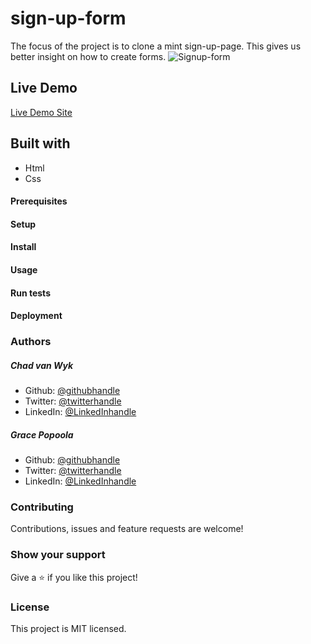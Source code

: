 # sign-up-form
The focus of the project is to clone a mint sign-up-page. This gives us better insight on how to create forms.
![Signup-form](https://user-images.githubusercontent.com/60645009/84479899-95b01d00-ac8b-11ea-844e-2c4648c27c98.png)
## Live Demo
[Live Demo Site](https://relaxed-hoover-8539b1.netlify.app)
## Built with

 - Html
 - Css
#### Prerequisites
#### Setup
#### Install
#### Usage
#### Run tests
#### Deployment
### Authors
##### Chad van Wyk
 - Github: [@githubhandle](https://github.com/El-Potato-Slayer)
 - Twitter: [@twitterhandle](https://twitter.com/elpotatoslayer)
 - LinkedIn: [@LinkedInhandle](https://github.com/El-Potato-Slayer/Embedding-images-and-video/blob/master/www.linkedin.com/in/chad-van-wyk-4228b21a6)
 ##### Grace Popoola 
 - Github: [@githubhandle](https://github.com/GraceOyiza)
 - Twitter: [@twitterhandle](https://twitter.com/@_PopsonGrace)
 - LinkedIn: [@LinkedInhandle](https://github.com/El-Potato-Slayer/Embedding-images-and-video/blob/master/www.linkedin.com/in/chad-van-wyk-4228b21a6)
 ### Contributing
 Contributions, issues and feature requests are welcome!
 ### Show your support
 Give a ⭐️ if you like this project!
 ### License
 This project is MIT licensed.
